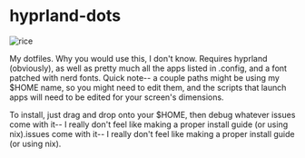 # hyprland-dots
![rice](https://user-images.githubusercontent.com/77183348/226417504-1f7bf33f-163e-40f7-8a81-b0fc4377a61d.png)

My dotfiles. Why you would use this, I don't know. Requires hyprland (obviously), as well as pretty much all the apps listed in .config, and a font patched with nerd fonts. Quick note-- a couple paths might be using my $HOME name, so you might need to edit them, and the scripts that launch apps will need to be edited for your screen's dimensions.

To install, just drag and drop onto your $HOME, then debug whatever issues come with it-- I really don't feel like making a proper install guide (or using nix).issues come with it-- I really don't feel like making a proper install guide (or using nix).
